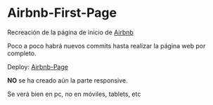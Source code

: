 # Airbnb-First-Page

Recreación de la página de inicio de [Airbnb](https://www.airbnb.es/)

Poco a poco habrá nuevos commits hasta realizar la página web por completo.

Deploy: [Airbnb-Page](https://airbnb-page-3gq9xp81w-aridanys.vercel.app)

**NO** se ha creado aún la parte responsive. 

Se verá bien en pc, no en móviles, tablets, etc
